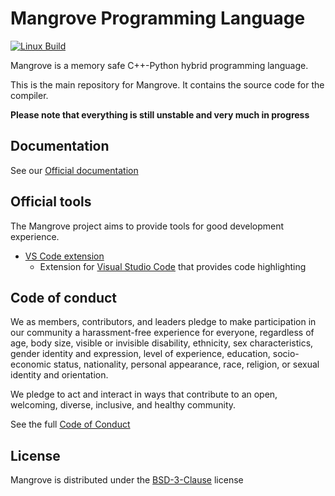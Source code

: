 <!-- SPDX-License-Identifier: BSD-3-Clause -->

# Mangrove Programming Language

[![Linux Build](https://github.com/mangrove-lang/mangrove/actions/workflows/build-linux.yml/badge.svg?branch=main)](https://github.com/mangrove-lang/mangrove/actions/workflows/build-linux.yml)

Mangrove is a memory safe C++-Python hybrid programming language.

This is the main repository for Mangrove. It contains the source code for the compiler.

**Please note that everything is still unstable and very much in progress**

## Documentation

See our [Official documentation](https://github.com/mangrove-lang/mangrove-doc)

## Official tools

The Mangrove project aims to provide tools for good development experience.

* [VS Code extension](https://github.com/mangrove-lang/mangrove-vscode)
    * Extension for [Visual Studio Code](https://code.visualstudio.com/) that provides code highlighting

## Code of conduct

We as members, contributors, and leaders pledge to make participation in our community a harassment-free experience for everyone, regardless of age, body size, visible or invisible disability, ethnicity, sex characteristics, gender identity and expression, level of experience, education, socio-economic status, nationality, personal appearance, race, religion, or sexual identity and orientation.

We pledge to act and interact in ways that contribute to an open, welcoming, diverse, inclusive, and healthy community.

See the full [Code of Conduct](CODE_OF_CONDUCT.md)

## License

Mangrove is distributed under the [BSD-3-Clause](LICENSE) license
